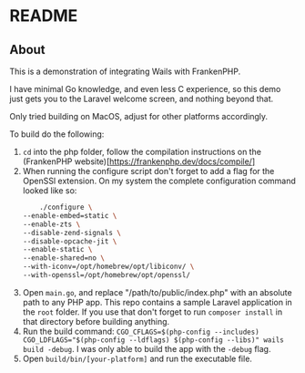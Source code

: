 # README

## About

This is a demonstration of integrating Wails with FrankenPHP.

I have minimal Go knowledge, and even less C experience, so this demo just gets you to the Laravel welcome screen, and nothing beyond that.

Only tried building on MacOS, adjust for other platforms accordingly.

To build do the following:

1. `cd` into the php folder, follow the compilation instructions on the (FrankenPHP website)[https://frankenphp.dev/docs/compile/]
2. When running the configure script don't forget to add a flag for the OpenSSl extension. On my system the complete configuration command looked like so:
    ```bash
        ./configure \
    --enable-embed=static \
    --enable-zts \
    --disable-zend-signals \
    --disable-opcache-jit \
    --enable-static \
    --enable-shared=no \
    --with-iconv=/opt/homebrew/opt/libiconv/ \
    --with-openssl=/opt/homebrew/opt/openssl/
    ```
3. Open `main.go`, and replace "/path/to/public/index.php" with an absolute path to any PHP app. This repo contains a sample Laravel application in the `root` folder. If you use that don't forget to run `composer install` in that directory before building anything.
4. Run the build command: `CGO_CFLAGS=$(php-config --includes) CGO_LDFLAGS="$(php-config --ldflags) $(php-config --libs)" wails build -debug`. I was only able to build the app with the `-debug` flag.
5. Open `build/bin/[your-platform]` and run the executable file.
